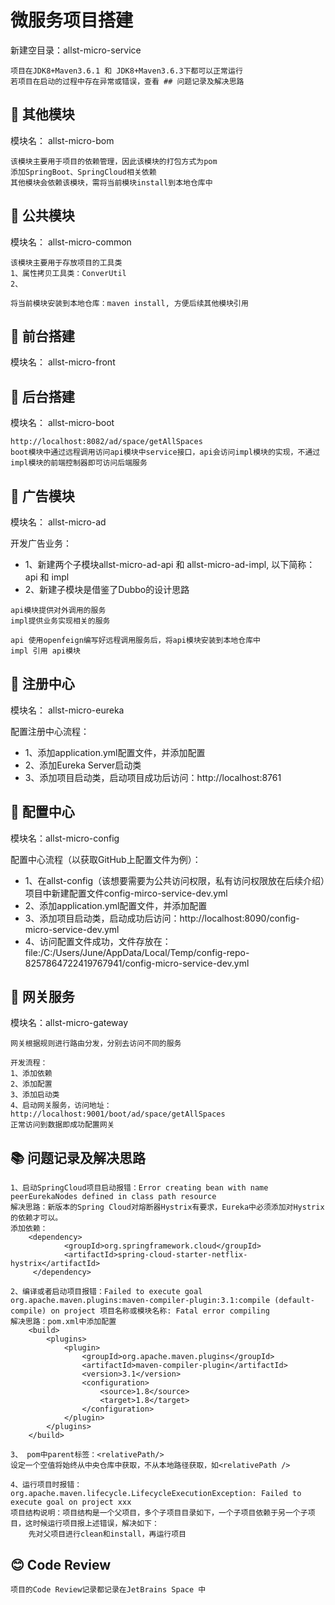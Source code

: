 # 微服务项目搭建
新建空目录：allst-micro-service

```text
项目在JDK8+Maven3.6.1 和 JDK8+Maven3.6.3下都可以正常运行
若项目在启动的过程中存在异常或错误，查看 ## 问题记录及解决思路
```

## 🍌 其他模块
模块名： allst-micro-bom
```text
该模块主要用于项目的依赖管理，因此该模块的打包方式为pom
添加SpringBoot、SpringCloud相关依赖
其他模块会依赖该模块，需将当前模块install到本地仓库中
```
## 🍓 公共模块
模块名： allst-micro-common
```text
该模块主要用于存放项目的工具类
1、属性拷贝工具类：ConverUtil
2、

将当前模块安装到本地仓库：maven install, 方便后续其他模块引用
```

## 🍎 前台搭建
模块名： allst-micro-front

## 🍋 后台搭建
模块名： allst-micro-boot

```text
http://localhost:8082/ad/space/getAllSpaces
boot模块中通过远程调用访问api模块中service接口，api会访问impl模块的实现，不通过impl模块的前端控制器即可访问后端服务
```

## 🥥 广告模块
模块名： allst-micro-ad

开发广告业务：
+ 1、新建两个子模块allst-micro-ad-api 和 allst-micro-ad-impl, 以下简称： api 和 impl
+ 2、新建子模块是借鉴了Dubbo的设计思路

```text
api模块提供对外调用的服务
impl提供业务实现相关的服务

api 使用openfeign编写好远程调用服务后，将api模块安装到本地仓库中
impl 引用 api模块
```

## 🍑 注册中心
模块名： allst-micro-eureka

配置注册中心流程：
+ 1、添加application.yml配置文件，并添加配置
+ 2、添加Eureka Server启动类
+ 3、添加项目启动类，启动项目成功后访问：http://localhost:8761


## 🍉 配置中心
模块名：allst-micro-config

配置中心流程（以获取GitHub上配置文件为例）：
- 1、在allst-config（该想要需要为公共访问权限，私有访问权限放在后续介绍）项目中新建配置文件config-mirco-service-dev.yml
- 2、添加application.yml配置文件，并添加配置
- 3、添加项目启动类，启动成功后访问：http://localhost:8090/config-micro-service-dev.yml
- 4、访问配置文件成功，文件存放在：file:/C:/Users/June/AppData/Local/Temp/config-repo-8257864722419767941/config-micro-service-dev.yml

## 🍒 网关服务
模块名：allst-micro-gateway
```text
网关根据规则进行路由分发，分别去访问不同的服务

开发流程：
1、添加依赖
2、添加配置
3、添加启动类
4、启动网关服务，访问地址： http://localhost:9001/boot/ad/space/getAllSpaces
正常访问到数据即成功配置网关
```

## 📚 问题记录及解决思路
```text
1、启动SpringCloud项目启动报错：Error creating bean with name peerEurekaNodes defined in class path resource
解决思路：新版本的Spring Cloud对熔断器Hystrix有要求，Eureka中必须添加对Hystrix的依赖才可以。
添加依赖：
    <dependency>
            <groupId>org.springframework.cloud</groupId>
            <artifactId>spring-cloud-starter-netflix-hystrix</artifactId>
     </dependency>

2、编译或者启动项目报错：Failed to execute goal org.apache.maven.plugins:maven-compiler-plugin:3.1:compile (default-compile) on project 项目名称或模块名称: Fatal error compiling
解决思路：pom.xml中添加配置
    <build>
        <plugins>
            <plugin>
                <groupId>org.apache.maven.plugins</groupId>
                <artifactId>maven-compiler-plugin</artifactId>
                <version>3.1</version>
                <configuration>
                    <source>1.8</source>
                    <target>1.8</target>
                </configuration>
            </plugin>
        </plugins>
    </build>

3、 pom中parent标签：<relativePath/>
设定一个空值将始终从中央仓库中获取，不从本地路径获取，如<relativePath />  

4、运行项目时报错：org.apache.maven.lifecycle.LifecycleExecutionException: Failed to execute goal on project xxx
项目结构说明：项目结构是一个父项目，多个子项目目录如下，一个子项目依赖于另一个子项目，这时候运行项目报上述错误，解决如下：
    先对父项目进行clean和install，再运行项目
```

## 😊 Code Review
```text
项目的Code Review记录都记录在JetBrains Space 中
```